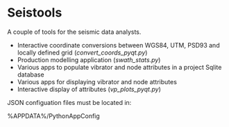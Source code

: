 # Seistools

A couple of tools for the seismic data analysts.

- Interactive coordinate conversions between WGS84, UTM, PSD93 and locally defined grid (*convert_coords_pyqt.py*)
- Production modelling application (*swath_stats.py*)
- Various apps to populate vibrator and node attributes in a project Sqlite database
- Various apps for displaying vibrator and node attributes
- Interactive display of attributes (*vp_plots_pyqt.py*)

JSON configuation files must be located in:

%APPDATA%/PythonAppConfig
